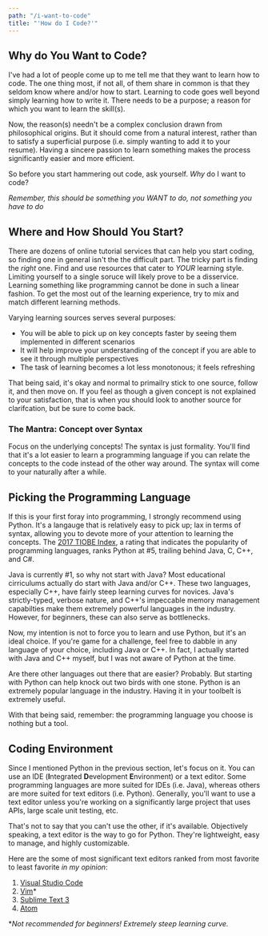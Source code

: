 ```yaml
---
path: "/i-want-to-code"
title: "'How do I Code?'"
---
```


## Why do You Want to Code?
I've had a lot of people come up to me tell me that they want to learn how to code. The one thing most, if not all, of them share in common is that they seldom know where and/or how to start. Learning to code goes well beyond simply learning how to write it. There needs to be a purpose; a reason for which you want to learn the skill(s).

Now, the reason(s) needn't be a complex conclusion drawn from philosophical origins. But it should come from a natural interest, rather than to satisfy a superficial purpose (i.e. simply wanting to add it to your resume). Having a sincere passion to learn something makes the process significantly easier and more efficient.

So before you start hammering out code, ask yourself. *Why* do I want to code?

*Remember, this should be something you WANT to do, not something you have to do*

## Where and How Should You Start?
There are dozens of online tutorial services that can help you start coding, so finding one in general isn't the the difficult part. The tricky part is finding the *right* one. Find and use resources that cater to *YOUR* learning style. Limiting yourself to a single soruce will likely prove to be a disservice. Learning something like programming cannot be done in such a linear fashion. To get the most out of the learning experience, try to mix and match different learning methods. 

Varying learning sources serves several purposes:
- You will be able to pick up on key concepts faster by seeing them implemented in different scenarios
- It will help improve your understanding of the concept if you are able to see it through multiple perspectives
- The task of learning becomes a lot less monotonous; it feels refreshing

That being said, it's okay and normal to primailry stick to one source, follow it, and then move on. If you feel as though a given concept is not explained to your satisfaction, that is when you should look to another source for clarifcation, but be sure to come back. 



### The Mantra: Concept over Syntax
Focus on the underlying concepts! The syntax is just formality. You'll find that it's a lot easier to learn a programming language if you can relate the concepts to the code instead of the other way around. The syntax will come to your naturally after a while.

## Picking the Programming Language
If this is your first foray into programming, I strongly recommend using Python. It's a langauge that is relatively easy to pick up; lax in terms of syntax, allowing you to devote more of your attention to learning the concepts. The [2017 TIOBE Index](https://www.tiobe.com/tiobe-index/), a rating that indicates the popularity of programming languages, ranks Python at #5, trailing behind Java, C, C++, and C#. 

Java is currently #1, so why not start with Java? Most educational cirriculums actually do start with Java and/or C++. These two languages, especially C++, have fairly steep learning curves for novices. Java's strictly-typed, verbose nature, and C++'s impeccable memory management capabilties make them extremely powerful languages in the industry. However, for beginners, these can also serve as bottlenecks. 

Now, my intention is not to force you to learn and use Python, but it's an ideal choice. If you're game for a challenge, feel free to dabble in any language of your choice, including Java or C++. In fact, I actually started with Java and C++ myself, but I was not aware of Python at the time. 

Are there other languages out there that are easier? Probably. But starting with Python can help knock out two birds with one stone. Python is an extremely popular language in the industry. Having it in your toolbelt is extremely useful.

With that being said, remember: the programming language you choose is nothing but a tool.

## Coding Environment
Since I mentioned Python in the previous section, let's focus on it. You can use an IDE (**I**ntegrated **D**evelopment **E**nvironment) or a text editor. Some programming languages are more suited for IDEs (i.e. Java), whereas others are more suited for text editors (i.e. Python). Generally, you'll want to use a text editor unless you're working on a significantly large project that uses APIs, large scale unit testing, etc.

That's not to say that you can't use the other, if it's available. Objectively speaking, a text editor is the way to go for Python. They're lightweight, easy to manage, and highly customizable.

Here are the some of most significant text editors ranked from most favorite to least favorite *in my opinion*:
1. [Visual Studio Code](https://code.visualstudio.com/)
2. [Vim](https://vim.sourceforge.io/)*
3. [Sublime Text 3](https://www.sublimetext.com/3)
4. [Atom](https://atom.io/)

**Not recommended for beginners! Extremely steep learning curve.*
